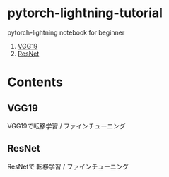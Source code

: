 # pytorch-lightning-tutorial

pytorch-lightning notebook for beginner

1. [VGG19](#vgg19)
1. [ResNet](#resnet)

# Contents

## VGG19
VGG19で転移学習 / ファインチューニング

## ResNet
ResNetで 転移学習 / ファインチューニング
